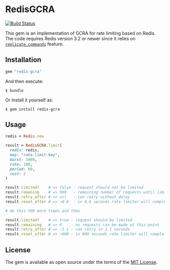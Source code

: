 # RedisGCRA
[![Build Status](https://travis-ci.org/rwz/redis-gcra.svg?branch=master)](https://travis-ci.org/rwz/redis-gcra)

This gem is an implementation of GCRA for rate limiting based on Redis. The
code requires Redis version 3.2 or newer since it relies on
[`replicate_commands`][redis-replicate-commands] feature.

[redis-replicate-commands]: https://redis.io/commands/eval#replicating-commands-instead-of-scripts
## Installation

```ruby
gem "redis-gcra"
```

And then execute:

    $ bundle

Or install it yourself as:

    $ gem install redis-gcra

## Usage

```ruby
redis = Redis.new

result = RedisGCRA.limit(
  redis: redis,
  key: "rate-limit-key",
  burst: 1000,
  rate: 100,
  period: 60,
  cost: 2
)

result.limited?    # => false - request should not be limited
result.remaning    # => 998   - remaining number of requests until limited
result.retry_after # => nil   - can retry without delay
result.reset_after # => ~0.6  - in 0.6 seconds rate limiter will completely reset

# do this 500 more times and then

result.limited?    # => true - request should be limited
result.remaining   # => 0    - no requests can be made at this point
result.retry_after # => ~1.1 - can retry in 1.1 seconds
result.reset_after # => ~600 - in 600 seconds rate limiter will completely reset
```

## License

The gem is available as open source under the terms of the [MIT
License](http://opensource.org/licenses/MIT).

